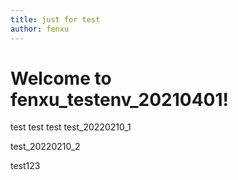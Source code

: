 ```yaml
---
title: just for test
author: fenxu
---
```

# Welcome to fenxu_testenv_20210401!
test
test
test
test_20220210_1

test_20220210_2

test123
